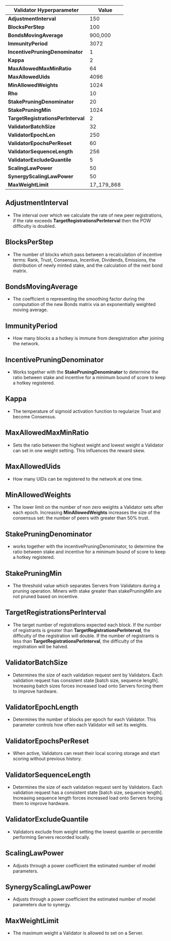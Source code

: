 
| **Validator Hyperparameter**       | **Value** |
|------------------------------------|-----------|
| **AdjustmentInterval**             | 150       |
| **BlocksPerStep**                  | 100       |
| **BondsMovingAverage**             | 900,000   |
| **ImmunityPeriod**                 | 3072      |
| **IncentivePruningDenominator**    | 1         |
| **Kappa**                          | 2         |
| **MaxAllowedMaxMinRatio**          | 64        |
| **MaxAllowedUids**                 | 4096      |
| **MinAllowedWeights**              | 1024      |
| **Rho**                            | 10        |
| **StakePruningDenominator**        | 20        |
| **StakePruningMin**                | 1024      |
| **TargetRegistrationsPerInterval** | 2         |
| **ValidatorBatchSize**             | 32        |
| **ValidatorEpochLen**              | 250       |
| **ValidatorEpochsPerReset**        | 60        |
| **ValidatorSequenceLength**        | 256       |
| **ValidatorExcludeQuantile**       | 5         |
| **ScalingLawPower**                | 50        |
| **SynergyScalingLawPower**         | 50        |
| **MaxWeightLimit**                 | 17_179_868|


## AdjustmentInterval

- The interval over which we calculate the rate of new peer registrations, if the rate exceeds **TargetRegistrationsPerInterval** then the POW difficulty is doubled.

## BlocksPerStep

- The number of blocks which pass between a recalculation of incentive terms: Rank, Trust, Consensus, Incentive, Dividends, Emissions, the distribution of newly minted stake, and the calculation of the next bond matrix.

## BondsMovingAverage

- The coefficient α representing the smoothing factor during the computation of the new Bonds matrix via an exponentially weighted moving average.

## ImmunityPeriod

- How many blocks a a hotkey is immune from deregistration after joining the network.

## IncentivePruningDenominator

- Works together with the **StakePruningDenominator** to determine the ratio between stake and incentive for a minimum bound of score to keep a hotkey registered. 

## Kappa

- The temperature of sigmoid activation function to regularize Trust and become Consensus. 

## MaxAllowedMaxMinRatio

- Sets the ratio between the highest weight and lowest weight a Validator can set in one weight setting. This influences the reward skew.

## MaxAllowedUids

- How many UIDs can be registered to the network at one time.

## MinAllowedWeights

- The lower limit on the number of non zero weights a Validator sets after each epoch. Increasing **MinAllowedWeights** increases the size of the consensus set: the number of peers with greater than 50% trust.

## StakePruningDenominator

- works together with the incentivePruningDenominator, to determine the ratio between stake and incentive for a minimum bound of score to keep a hotkey registered. 

## StakePruningMin

- The threshold value which separates Servers from Validators during a pruning operation. Miners with stake greater than stakePruningMin are not pruned based on incentive.

## TargetRegistrationsPerInterval

- The target number of registrations expected each block. If the number of registrants is greater than **TargetRegistrationsPerInterval**, the difficulty of the registration will double. If the number of registrants is less than **TargetRegistrationsPerInterval**, the difficulty of the registration will be halved.

## ValidatorBatchSize

- Determines the size of each validation request sent by Validators. Each validation request has consistent state [batch size, sequence length]. Increasing batch sizes forces increased load onto Servers forcing them to improve hardware.

## ValidatorEpochLength

- Determines the number of blocks per epoch for each Validator. This parameter controls how often each Validator will set its weights.

## ValidatorEpochsPerReset	

- When active, Validators can reset their local scoring storage and start scoring without previous history.

## ValidatorSequenceLength

- Determines the size of each validation request sent by Validators. Each validation request has a consistent state [batch size, sequence length]. Increasing sequence length forces increased load onto Servers forcing them to improve hardware.

## ValidatorExcludeQuantile

- Validators exclude from weight setting the lowest quantile or percentile performing Servers recorded locally.

## ScalingLawPower	

- Adjusts through a power coefficient the estimated number of model parameters.

## SynergyScalingLawPower

- Adjusts through a power coefficient the estimated number of model parameters due to synergy.

## MaxWeightLimit

- The maximum weight a Validator is allowed to set on a Server.


